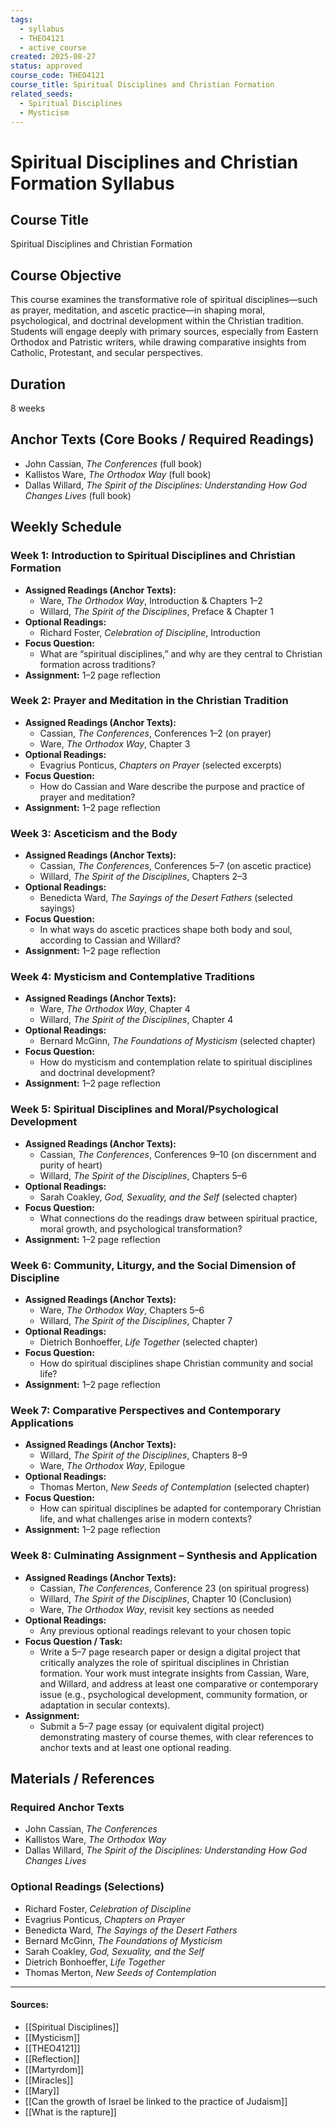 ```yaml
---
tags:
  - syllabus
  - THEO4121
  - active_course
created: 2025-08-27
status: approved
course_code: THEO4121
course_title: Spiritual Disciplines and Christian Formation
related_seeds:
  - Spiritual Disciplines
  - Mysticism
---
```


# Spiritual Disciplines and Christian Formation Syllabus

## Course Title
Spiritual Disciplines and Christian Formation

## Course Objective
This course examines the transformative role of spiritual disciplines—such as prayer, meditation, and ascetic practice—in shaping moral, psychological, and doctrinal development within the Christian tradition. Students will engage deeply with primary sources, especially from Eastern Orthodox and Patristic writers, while drawing comparative insights from Catholic, Protestant, and secular perspectives.

## Duration
8 weeks

## Anchor Texts (Core Books / Required Readings)
- John Cassian, *The Conferences* (full book)
- Kallistos Ware, *The Orthodox Way* (full book)
- Dallas Willard, *The Spirit of the Disciplines: Understanding How God Changes Lives* (full book)

## Weekly Schedule

### Week 1: Introduction to Spiritual Disciplines and Christian Formation
- **Assigned Readings (Anchor Texts):**  
  - Ware, *The Orthodox Way*, Introduction & Chapters 1–2  
  - Willard, *The Spirit of the Disciplines*, Preface & Chapter 1  
- **Optional Readings:**  
  - Richard Foster, *Celebration of Discipline*, Introduction  
- **Focus Question:**  
  - What are “spiritual disciplines,” and why are they central to Christian formation across traditions?
- **Assignment:** 1–2 page reflection

### Week 2: Prayer and Meditation in the Christian Tradition
- **Assigned Readings (Anchor Texts):**  
  - Cassian, *The Conferences*, Conferences 1–2 (on prayer)  
  - Ware, *The Orthodox Way*, Chapter 3  
- **Optional Readings:**  
  - Evagrius Ponticus, *Chapters on Prayer* (selected excerpts)  
- **Focus Question:**  
  - How do Cassian and Ware describe the purpose and practice of prayer and meditation?
- **Assignment:** 1–2 page reflection

### Week 3: Asceticism and the Body
- **Assigned Readings (Anchor Texts):**  
  - Cassian, *The Conferences*, Conferences 5–7 (on ascetic practice)  
  - Willard, *The Spirit of the Disciplines*, Chapters 2–3  
- **Optional Readings:**  
  - Benedicta Ward, *The Sayings of the Desert Fathers* (selected sayings)  
- **Focus Question:**  
  - In what ways do ascetic practices shape both body and soul, according to Cassian and Willard?
- **Assignment:** 1–2 page reflection

### Week 4: Mysticism and Contemplative Traditions
- **Assigned Readings (Anchor Texts):**  
  - Ware, *The Orthodox Way*, Chapter 4  
  - Willard, *The Spirit of the Disciplines*, Chapter 4  
- **Optional Readings:**  
  - Bernard McGinn, *The Foundations of Mysticism* (selected chapter)  
- **Focus Question:**  
  - How do mysticism and contemplation relate to spiritual disciplines and doctrinal development?
- **Assignment:** 1–2 page reflection

### Week 5: Spiritual Disciplines and Moral/Psychological Development
- **Assigned Readings (Anchor Texts):**  
  - Cassian, *The Conferences*, Conferences 9–10 (on discernment and purity of heart)  
  - Willard, *The Spirit of the Disciplines*, Chapters 5–6  
- **Optional Readings:**  
  - Sarah Coakley, *God, Sexuality, and the Self* (selected chapter)  
- **Focus Question:**  
  - What connections do the readings draw between spiritual practice, moral growth, and psychological transformation?
- **Assignment:** 1–2 page reflection

### Week 6: Community, Liturgy, and the Social Dimension of Discipline
- **Assigned Readings (Anchor Texts):**  
  - Ware, *The Orthodox Way*, Chapters 5–6  
  - Willard, *The Spirit of the Disciplines*, Chapter 7  
- **Optional Readings:**  
  - Dietrich Bonhoeffer, *Life Together* (selected chapter)  
- **Focus Question:**  
  - How do spiritual disciplines shape Christian community and social life?
- **Assignment:** 1–2 page reflection

### Week 7: Comparative Perspectives and Contemporary Applications
- **Assigned Readings (Anchor Texts):**  
  - Willard, *The Spirit of the Disciplines*, Chapters 8–9  
  - Ware, *The Orthodox Way*, Epilogue  
- **Optional Readings:**  
  - Thomas Merton, *New Seeds of Contemplation* (selected chapter)  
- **Focus Question:**  
  - How can spiritual disciplines be adapted for contemporary Christian life, and what challenges arise in modern contexts?
- **Assignment:** 1–2 page reflection

### Week 8: Culminating Assignment – Synthesis and Application
- **Assigned Readings (Anchor Texts):**  
  - Cassian, *The Conferences*, Conference 23 (on spiritual progress)  
  - Willard, *The Spirit of the Disciplines*, Chapter 10 (Conclusion)  
  - Ware, *The Orthodox Way*, revisit key sections as needed  
- **Optional Readings:**  
  - Any previous optional readings relevant to your chosen topic  
- **Focus Question / Task:**  
  - Write a 5–7 page research paper or design a digital project that critically analyzes the role of spiritual disciplines in Christian formation. Your work must integrate insights from Cassian, Ware, and Willard, and address at least one comparative or contemporary issue (e.g., psychological development, community formation, or adaptation in secular contexts).  
- **Assignment:**  
  - Submit a 5–7 page essay (or equivalent digital project) demonstrating mastery of course themes, with clear references to anchor texts and at least one optional reading.

## Materials / References

### Required Anchor Texts
- John Cassian, *The Conferences*
- Kallistos Ware, *The Orthodox Way*
- Dallas Willard, *The Spirit of the Disciplines: Understanding How God Changes Lives*

### Optional Readings (Selections)
- Richard Foster, *Celebration of Discipline*
- Evagrius Ponticus, *Chapters on Prayer*
- Benedicta Ward, *The Sayings of the Desert Fathers*
- Bernard McGinn, *The Foundations of Mysticism*
- Sarah Coakley, *God, Sexuality, and the Self*
- Dietrich Bonhoeffer, *Life Together*
- Thomas Merton, *New Seeds of Contemplation*

---

#### Sources:

- [[Spiritual Disciplines]]
- [[Mysticism]]
- [[THEO4121]]
- [[Reflection]]
- [[Martyrdom]]
- [[Miracles]]
- [[Mary]]
- [[Can the growth of Israel be linked to the practice of Judaism]]
- [[What is the rapture]]